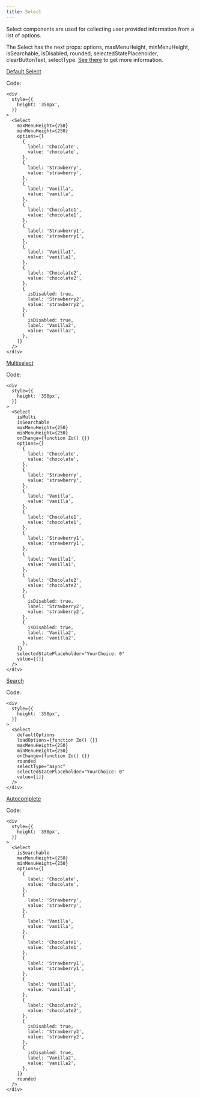```yaml
---
title: Select
---
```


Select components are used for collecting user provided information from a list of options.

The Select has the next props: options, maxMenuHeight, minMenuHeight, isSearchable, isDisabled, rounded, selectedStatePlaceholder, clearButtonText, selectType. [See there](/?path=/docs/core-select--docs) to get more information.

[Default Select](/?path=/story/core-select--default-select)

Code:

```tsx
<div
  style={{
    height: '350px',
  }}
>
  <Select
    maxMenuHeight={250}
    minMenuHeight={250}
    options={[
      {
        label: 'Chocolate',
        value: 'chocolate',
      },
      {
        label: 'Strawberry',
        value: 'strawberry',
      },
      {
        label: 'Vanilla',
        value: 'vanilla',
      },
      {
        label: 'Chocolate1',
        value: 'chocolate1',
      },
      {
        label: 'Strawberry1',
        value: 'strawberry1',
      },
      {
        label: 'Vanilla1',
        value: 'vanilla1',
      },
      {
        label: 'Chocolate2',
        value: 'chocolate2',
      },
      {
        isDisabled: true,
        label: 'Strawberry2',
        value: 'strawberry2',
      },
      {
        isDisabled: true,
        label: 'Vanilla2',
        value: 'vanilla2',
      },
    ]}
  />
</div>
```

[Multiselect](/?path=/story/core-select--multiselect)

Code:

```tsx
<div
  style={{
    height: '350px',
  }}
>
  <Select
    isMulti
    isSearchable
    maxMenuHeight={250}
    minMenuHeight={250}
    onChange={function Zo() {}}
    options={[
      {
        label: 'Chocolate',
        value: 'chocolate',
      },
      {
        label: 'Strawberry',
        value: 'strawberry',
      },
      {
        label: 'Vanilla',
        value: 'vanilla',
      },
      {
        label: 'Chocolate1',
        value: 'chocolate1',
      },
      {
        label: 'Strawberry1',
        value: 'strawberry1',
      },
      {
        label: 'Vanilla1',
        value: 'vanilla1',
      },
      {
        label: 'Chocolate2',
        value: 'chocolate2',
      },
      {
        isDisabled: true,
        label: 'Strawberry2',
        value: 'strawberry2',
      },
      {
        isDisabled: true,
        label: 'Vanilla2',
        value: 'vanilla2',
      },
    ]}
    selectedStatePlaceholder="YourChoice: 0"
    value={[]}
  />
</div>
```

[Search](/?path=/story/core-select--search)

Code:

```tsx
<div
  style={{
    height: '350px',
  }}
>
  <Select
    defaultOptions
    loadOptions={function Zo() {}}
    maxMenuHeight={250}
    minMenuHeight={250}
    onChange={function Zo() {}}
    rounded
    selectType="async"
    selectedStatePlaceholder="YourChoice: 0"
    value={[]}
  />
</div>
```

[Autocomplete](/?path=/story/core-select--autocomplete)

Code:

```tsx
<div
  style={{
    height: '350px',
  }}
>
  <Select
    isSearchable
    maxMenuHeight={250}
    minMenuHeight={250}
    options={[
      {
        label: 'Chocolate',
        value: 'chocolate',
      },
      {
        label: 'Strawberry',
        value: 'strawberry',
      },
      {
        label: 'Vanilla',
        value: 'vanilla',
      },
      {
        label: 'Chocolate1',
        value: 'chocolate1',
      },
      {
        label: 'Strawberry1',
        value: 'strawberry1',
      },
      {
        label: 'Vanilla1',
        value: 'vanilla1',
      },
      {
        label: 'Chocolate2',
        value: 'chocolate2',
      },
      {
        isDisabled: true,
        label: 'Strawberry2',
        value: 'strawberry2',
      },
      {
        isDisabled: true,
        label: 'Vanilla2',
        value: 'vanilla2',
      },
    ]}
    rounded
  />
</div>
```
